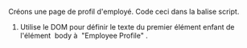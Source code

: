 Créons une page de profil d'employé. Code ceci dans la balise script.

1. Utilise le DOM pour définir le texte du premier élément enfant de l'élément  b⁠o⁠d⁠y⁠ à  "⁠E⁠m⁠p⁠l⁠o⁠y⁠e⁠e⁠ P⁠r⁠o⁠f⁠i⁠l⁠e⁠"⁠ .
